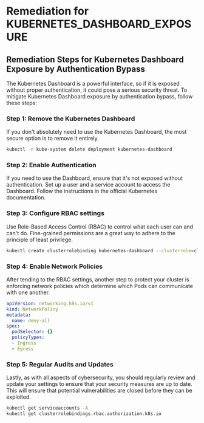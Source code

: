 # Remediation for KUBERNETES_DASHBOARD_EXPOSURE

## Remediation Steps for Kubernetes Dashboard Exposure by Authentication Bypass

The Kubernetes Dashboard is a powerful interface, so if it is exposed without proper authentication, it could pose a serious security threat. To mitigate Kubernetes Dashboard exposure by authentication bypass, follow these steps:

### Step 1: Remove the Kubernetes Dashboard

If you don't absolutely need to use the Kubernetes Dashboard, the most secure option is to remove it entirely. 

```bash
kubectl -n kube-system delete deployment kubernetes-dashboard
```

### Step 2: Enable Authentication

If you need to use the Dashboard, ensure that it's not exposed without authentication. Set up a user and a service account to access the Dashboard. Follow the instructions in the official Kubernetes documentation.

### Step 3: Configure RBAC settings 

Use Role-Based Access Control (RBAC) to control what each user can and can't do. Fine-grained permissions are a great way to adhere to the principle of least privilege. 

```bash
kubectl create clusterrolebinding kubernetes-dashboard --clusterrole=cluster-admin --serviceaccount=kube-system:kubernetes-dashboard
```

### Step 4: Enable Network Policies 

After tending to the RBAC settings, another step to protect your cluster is enforcing network policies which determine which Pods can communicate with one another. 

```yaml
apiVersion: networking.k8s.io/v1
kind: NetworkPolicy
metadata:
  name: deny-all
spec:
  podSelector: {}
  policyTypes:
  - Ingress
  - Egress
```

### Step 5: Regular Audits and Updates

Lastly, as with all aspects of cybersecurity, you should regularly review and update your settings to ensure that your security measures are up to date. This will ensure that potential vulnerabilities are closed before they can be exploited. 

```bash
kubectl get serviceaccounts -A
kubectl get clusterrolebindings.rbac.authorization.k8s.io
```